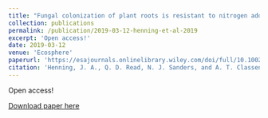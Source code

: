 ```yaml
---
title: "Fungal colonization of plant roots is resistant to nitrogen addition and resilient to dominant species losses"
collection: publications
permalink: /publication/2019-03-12-henning-et-al-2019
excerpt: 'Open access!'
date: 2019-03-12
venue: 'Ecosphere'
paperurl: 'https://esajournals.onlinelibrary.wiley.com/doi/full/10.1002/ecs2.2640'
citation: 'Henning, J. A., Q. D. Read, N. J. Sanders, and A. T. Classen. 2019. Fungal colonization of plant roots is resistant to nitrogen addition and resilient to dominant species losses. Ecosphere. DOI: 10.1002/ecs2.2640.'
---
```

Open access!

[Download paper here](https://esajournals.onlinelibrary.wiley.com/doi/full/10.1002/ecs2.2640)
